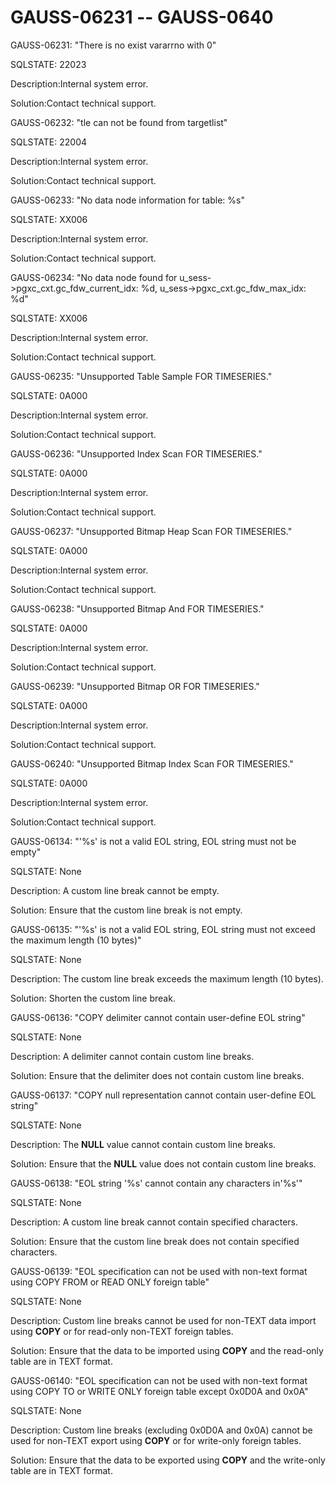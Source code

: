 # GAUSS-06231 -- GAUSS-0640<a name="EN-US_TOPIC_0302073576"></a>

GAUSS-06231: "There is no exist vararrno with 0"

SQLSTATE: 22023

Description:Internal system error.

Solution:Contact technical support.

GAUSS-06232: "tle can not be found from targetlist"

SQLSTATE: 22004

Description:Internal system error.

Solution:Contact technical support.

GAUSS-06233: "No data node information for table: %s"

SQLSTATE: XX006

Description:Internal system error.

Solution:Contact technical support.

GAUSS-06234: "No data node found for u\_sess-\>pgxc\_cxt.gc\_fdw\_current\_idx: %d, u\_sess-\>pgxc\_cxt.gc\_fdw\_max\_idx: %d"

SQLSTATE: XX006

Description:Internal system error.

Solution:Contact technical support.

GAUSS-06235: "Unsupported Table Sample FOR TIMESERIES."

SQLSTATE: 0A000

Description:Internal system error.

Solution:Contact technical support.

GAUSS-06236: "Unsupported Index Scan FOR TIMESERIES."

SQLSTATE: 0A000

Description:Internal system error.

Solution:Contact technical support.

GAUSS-06237: "Unsupported Bitmap Heap Scan FOR TIMESERIES."

SQLSTATE: 0A000

Description:Internal system error.

Solution:Contact technical support.

GAUSS-06238: "Unsupported Bitmap And FOR TIMESERIES."

SQLSTATE: 0A000

Description:Internal system error.

Solution:Contact technical support.

GAUSS-06239: "Unsupported Bitmap OR FOR TIMESERIES."

SQLSTATE: 0A000

Description:Internal system error.

Solution:Contact technical support.

GAUSS-06240: "Unsupported Bitmap Index Scan FOR TIMESERIES."

SQLSTATE: 0A000

Description:Internal system error.

Solution:Contact technical support.

GAUSS-06134: "'%s' is not a valid EOL string, EOL string must not be empty"

SQLSTATE: None

Description: A custom line break cannot be empty.

Solution: Ensure that the custom line break is not empty.

GAUSS-06135: "'%s' is not a valid EOL string, EOL string must not exceed the maximum length \(10 bytes\)"

SQLSTATE: None

Description: The custom line break exceeds the maximum length \(10 bytes\).

Solution: Shorten the custom line break.

GAUSS-06136: "COPY delimiter cannot contain user-define EOL string"

SQLSTATE: None

Description: A delimiter cannot contain custom line breaks.

Solution: Ensure that the delimiter does not contain custom line breaks.

GAUSS-06137: "COPY null representation cannot contain user-define EOL string"

SQLSTATE: None

Description: The  **NULL**  value cannot contain custom line breaks.

Solution: Ensure that the  **NULL**  value does not contain custom line breaks.

GAUSS-06138: "EOL string '%s' cannot contain any characters in'%s'"

SQLSTATE: None

Description: A custom line break cannot contain specified characters.

Solution: Ensure that the custom line break does not contain specified characters.

GAUSS-06139: "EOL specification can not be used with non-text format using COPY FROM or READ ONLY foreign table"

SQLSTATE: None

Description: Custom line breaks cannot be used for non-TEXT data import using  **COPY**  or for read-only non-TEXT foreign tables.

Solution: Ensure that the data to be imported using  **COPY**  and the read-only table are in TEXT format.

GAUSS-06140: "EOL specification can not be used with non-text format using COPY TO or WRITE ONLY foreign table except 0x0D0A and 0x0A"

SQLSTATE: None

Description: Custom line breaks \(excluding 0x0D0A and 0x0A\) cannot be used for non-TEXT export using  **COPY**  or for write-only foreign tables.

Solution: Ensure that the data to be exported using  **COPY**  and the write-only table are in TEXT format.

